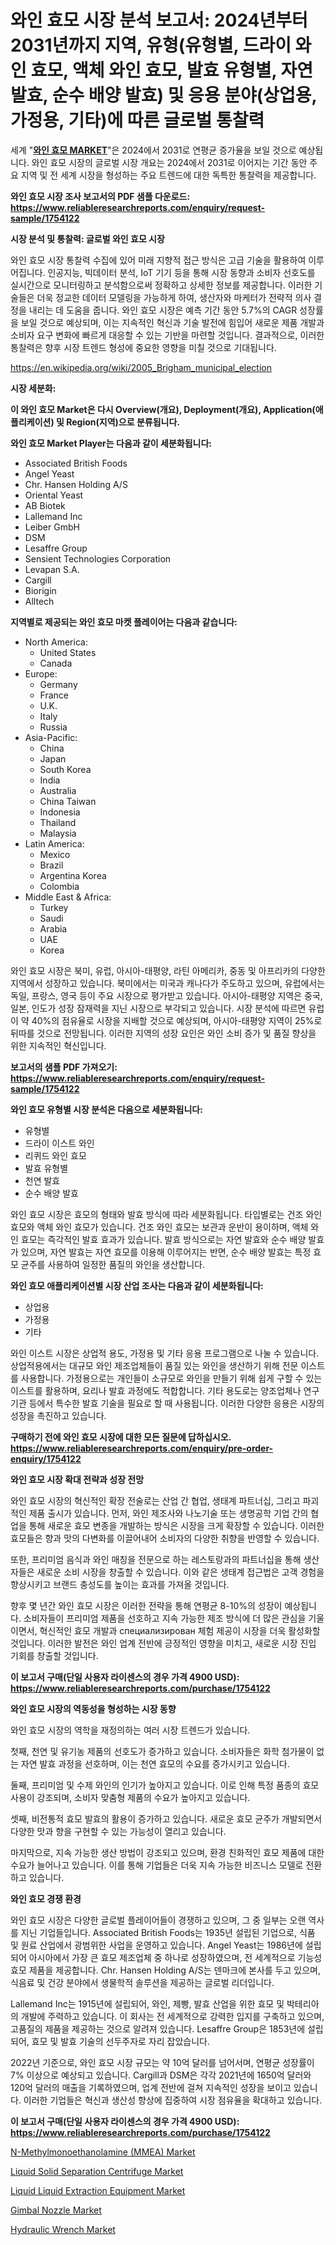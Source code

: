 <p><h1>와인 효모 시장 분석 보고서: 2024년부터 2031년까지 지역, 유형(유형별, 드라이 와인 효모, 액체 와인 효모, 발효 유형별, 자연 발효, 순수 배양 발효) 및 응용 분야(상업용, 가정용, 기타)에 따른 글로벌 통찰력</h1></p><p>세계 "<strong><a href="https://www.reliableresearchreports.com/wine-yeast-r1754122?utm_campaign=105&utm_medium=8&utm_source=Github&utm_content=ia&utm_term=20102024&utm_id=wine-yeast">와인 효모 MARKET</a></strong>"은 2024에서 2031로 연평균 증가율을 보일 것으로 예상됩니다. 와인 효모 시장의 글로벌 시장 개요는 2024에서 2031로 이어지는 기간 동안 주요 지역 및 전 세계 시장을 형성하는 주요 트렌드에 대한 독특한 통찰력을 제공합니다.</p>
<p><strong>와인 효모 시장 조사 보고서의 PDF 샘플 다운로드: <a href="https://www.reliableresearchreports.com/enquiry/request-sample/1754122?utm_campaign=105&utm_medium=8&utm_source=Github&utm_content=ia&utm_term=20102024&utm_id=wine-yeast">https://www.reliableresearchreports.com/enquiry/request-sample/1754122</a></strong></p>
<p><strong>시장 분석 및 통찰력: 글로벌 와인 효모 시장</strong></p>
<p><p>와인 효모 시장 통찰력 수집에 있어 미래 지향적 접근 방식은 고급 기술을 활용하여 이루어집니다. 인공지능, 빅데이터 분석, IoT 기기 등을 통해 시장 동향과 소비자 선호도를 실시간으로 모니터링하고 분석함으로써 정확하고 상세한 정보를 제공합니다. 이러한 기술들은 더욱 정교한 데이터 모델링을 가능하게 하여, 생산자와 마케터가 전략적 의사 결정을 내리는 데 도움을 줍니다. 와인 효모 시장은 예측 기간 동안 5.7%의 CAGR 성장률을 보일 것으로 예상되며, 이는 지속적인 혁신과 기술 발전에 힘입어 새로운 제품 개발과 소비자 요구 변화에 빠르게 대응할 수 있는 기반을 마련할 것입니다. 결과적으로, 이러한 통찰력은 향후 시장 트렌드 형성에 중요한 영향을 미칠 것으로 기대됩니다.</p></p>
<p><a href="%7CAUTHORITHY_DOMAIN_URL%7C?utm_campaign=105&utm_medium=8&utm_source=Github&utm_content=ia&utm_term=20102024&utm_id=wine-yeast">https://en.wikipedia.org/wiki/2005_Brigham_municipal_election</a></p>
<p><strong>시장 세분화:</strong></p>
<p><strong>이 와인 효모 Market은 다시 Overview(개요), Deployment(개요), Application(애플리케이션) 및 Region(지역)으로 분류됩니다.</strong></p>
<p><strong>와인 효모 Market Player는 다음과 같이 세분화됩니다:</strong></p>
<p><ul><li>Associated British Foods</li><li>Angel Yeast</li><li>Chr. Hansen Holding A/S</li><li>Oriental Yeast</li><li>AB Biotek</li><li>Lallemand Inc</li><li>Leiber GmbH</li><li>DSM</li><li>Lesaffre Group</li><li>Sensient Technologies Corporation</li><li>Levapan S.A.</li><li>Cargill</li><li>Biorigin</li><li>Alltech</li></ul></p>
<p><strong>지역별로 제공되는 와인 효모 마켓 플레이어는 다음과 같습니다:</strong></p>
<p><ul>
    <li>
        North America:
        <ul>
            <li>United States</li>
            <li>Canada</li>
        </ul>
    </li>
    <li>
        Europe:
        <ul>
            <li>Germany</li>
            <li>France</li>
            <li>U.K.</li>
            <li>Italy</li>
            <li>Russia</li>
        </ul>
    </li>
    <li>
        Asia-Pacific:
        <ul>
            <li>China</li>
            <li>Japan</li>
            <li>South Korea</li>
            <li>India</li>
            <li>Australia</li>
            <li>China Taiwan</li>
            <li>Indonesia</li>
            <li>Thailand</li>
            <li>Malaysia</li>
        </ul>
    </li>
    <li>
        Latin America:
        <ul>
            <li>Mexico</li>
            <li>Brazil</li>
            <li>Argentina Korea</li>
            <li>Colombia</li>
        </ul>
    </li>
    <li>
        Middle East & Africa:
        <ul>
            <li>Turkey</li>
            <li>Saudi</li>
            <li>Arabia</li>
            <li>UAE</li>
            <li>Korea</li>
        </ul>
    </li>
    </ul></p>
<p><p>와인 효모 시장은 북미, 유럽, 아시아-태평양, 라틴 아메리카, 중동 및 아프리카의 다양한 지역에서 성장하고 있습니다. 북미에서는 미국과 캐나다가 주도하고 있으며, 유럽에서는 독일, 프랑스, 영국 등이 주요 시장으로 평가받고 있습니다. 아시아-태평양 지역은 중국, 일본, 인도가 성장 잠재력을 지닌 시장으로 부각되고 있습니다. 시장 분석에 따르면 유럽이 약 40%의 점유율로 시장을 지배할 것으로 예상되며, 아시아-태평양 지역이 25%로 뒤따를 것으로 전망됩니다. 이러한 지역의 성장 요인은 와인 소비 증가 및 품질 향상을 위한 지속적인 혁신입니다.</p></p>
<p><strong>보고서의 샘플 PDF 가져오기: <a href="https://www.reliableresearchreports.com/enquiry/request-sample/1754122?utm_campaign=105&utm_medium=8&utm_source=Github&utm_content=ia&utm_term=20102024&utm_id=wine-yeast">https://www.reliableresearchreports.com/enquiry/request-sample/1754122</a></strong></p>
<p><strong>와인 효모 유형별 시장 분석은 다음으로 세분화됩니다:</strong></p>
<p><ul><li>유형별</li><li>드라이 이스트 와인</li><li>리퀴드 와인 효모</li><li>발효 유형별</li><li>천연 발효</li><li>순수 배양 발효</li></ul></p>
<p><p>와인 효모 시장은 효모의 형태와 발효 방식에 따라 세분화됩니다. 타입별로는 건조 와인 효모와 액체 와인 효모가 있습니다. 건조 와인 효모는 보관과 운반이 용이하며, 액체 와인 효모는 즉각적인 발효 효과가 있습니다. 발효 방식으로는 자연 발효와 순수 배양 발효가 있으며, 자연 발효는 자연 효모를 이용해 이루어지는 반면, 순수 배양 발효는 특정 효모 균주를 사용하여 일정한 품질의 와인을 생산합니다.</p></p>
<p><strong>와인 효모 애플리케이션별 시장 산업 조사는 다음과 같이 세분화됩니다:</strong></p>
<p><ul><li>상업용</li><li>가정용</li><li>기타</li></ul></p>
<p><p>와인 이스트 시장은 상업적 용도, 가정용 및 기타 응용 프로그램으로 나눌 수 있습니다. 상업적용에서는 대규모 와인 제조업체들이 품질 있는 와인을 생산하기 위해 전문 이스트를 사용합니다. 가정용으로는 개인들이 소규모로 와인을 만들기 위해 쉽게 구할 수 있는 이스트를 활용하며, 요리나 발효 과정에도 적합합니다. 기타 용도로는 양조업체나 연구 기관 등에서 특수한 발효 기술을 필요로 할 때 사용됩니다. 이러한 다양한 응용은 시장의 성장을 촉진하고 있습니다.</p></p>
<p><strong>구매하기 전에 와인 효모 시장에 대한 모든 질문에 답하십시오. <a href="https://www.reliableresearchreports.com/enquiry/pre-order-enquiry/1754122?utm_campaign=105&utm_medium=8&utm_source=Github&utm_content=ia&utm_term=20102024&utm_id=wine-yeast">https://www.reliableresearchreports.com/enquiry/pre-order-enquiry/1754122</a></strong></p>
<p><strong>와인 효모 시장 확대 전략과 성장 전망</strong></p>
<p><p>와인 효모 시장의 혁신적인 확장 전술로는 산업 간 협업, 생태계 파트너십, 그리고 파괴적인 제품 출시가 있습니다. 먼저, 와인 제조사와 나노기술 또는 생명공학 기업 간의 협업을 통해 새로운 효모 변종을 개발하는 방식은 시장을 크게 확장할 수 있습니다. 이러한 효모들은 향과 맛의 다변화를 이끌어내어 소비자의 다양한 취향을 반영할 수 있습니다.</p><p>또한, 프리미엄 음식과 와인 매칭을 전문으로 하는 레스토랑과의 파트너십을 통해 생산자들은 새로운 소비 시장을 창출할 수 있습니다. 이와 같은 생태계 접근법은 고객 경험을 향상시키고 브랜드 충성도를 높이는 효과를 가져올 것입니다.</p><p>향후 몇 년간 와인 효모 시장은 이러한 전략을 통해 연평균 8-10%의 성장이 예상됩니다. 소비자들이 프리미엄 제품을 선호하고 지속 가능한 제조 방식에 더 많은 관심을 기울이면서, 혁신적인 효모 개발과 специализирован 체험 제공이 시장을 더욱 활성화할 것입니다. 이러한 발전은 와인 업계 전반에 긍정적인 영향을 미치고, 새로운 시장 진입 기회를 창출할 것입니다.</p></p>
<p><strong>이 보고서 구매(단일 사용자 라이센스의 경우 가격 4900 USD): <a href="https://www.reliableresearchreports.com/purchase/1754122?utm_campaign=105&utm_medium=8&utm_source=Github&utm_content=ia&utm_term=20102024&utm_id=wine-yeast">https://www.reliableresearchreports.com/purchase/1754122</a></strong></p>
<p><strong>와인 효모 시장의 역동성을 형성하는 시장 동향</strong></p>
<p><p>와인 효모 시장의 역학을 재정의하는 여러 시장 트렌드가 있습니다. </p><p>첫째, 천연 및 유기농 제품의 선호도가 증가하고 있습니다. 소비자들은 화학 첨가물이 없는 자연 발효 과정을 선호하며, 이는 천연 효모의 수요를 증가시키고 있습니다.</p><p>둘째, 프리미엄 및 수제 와인의 인기가 높아지고 있습니다. 이로 인해 특정 품종의 효모 사용이 강조되며, 소비자 맞춤형 제품의 수요가 높아지고 있습니다.</p><p>셋째, 비전통적 효모 발효의 활용이 증가하고 있습니다. 새로운 효모 균주가 개발되면서 다양한 맛과 향을 구현할 수 있는 가능성이 열리고 있습니다.</p><p>마지막으로, 지속 가능한 생산 방법이 강조되고 있으며, 환경 친화적인 효모 제품에 대한 수요가 늘어나고 있습니다. 이를 통해 기업들은 더욱 지속 가능한 비즈니스 모델로 전환하고 있습니다.</p></p>
<p><strong>와인 효모 경쟁 환경</strong></p>
<p><p>와인 효모 시장은 다양한 글로벌 플레이어들이 경쟁하고 있으며, 그 중 일부는 오랜 역사를 지닌 기업들입니다. Associated British Foods는 1935년 설립된 기업으로, 식품 및 원료 산업에서 광범위한 사업을 운영하고 있습니다. Angel Yeast는 1986년에 설립되어 아시아에서 가장 큰 효모 제조업체 중 하나로 성장하였으며, 전 세계적으로 기능성 효모 제품을 제공합니다. Chr. Hansen Holding A/S는 덴마크에 본사를 두고 있으며, 식음료 및 건강 분야에서 생물학적 솔루션을 제공하는 글로벌 리더입니다. </p><p>Lallemand Inc는 1915년에 설립되어, 와인, 제빵, 발효 산업을 위한 효모 및 박테리아의 개발에 주력하고 있습니다. 이 회사는 전 세계적으로 강력한 입지를 구축하고 있으며, 고품질의 제품을 제공하는 것으로 알려져 있습니다. Lesaffre Group은 1853년에 설립되어, 효모 및 발효 기술의 선두주자로 자리 잡았습니다.</p><p>2022년 기준으로, 와인 효모 시장 규모는 약 10억 달러를 넘어서며, 연평균 성장률이 7% 이상으로 예상되고 있습니다. Cargill과 DSM은 각각 2021년에 1650억 달러와 120억 달러의 매출을 기록하였으며, 업계 전반에 걸쳐 지속적인 성장을 보이고 있습니다. 이러한 기업들은 혁신과 생산성 향상에 집중하여 시장 점유율을 확대하고 있습니다.</p></p>
<p><strong>이 보고서 구매(단일 사용자 라이센스의 경우 가격 4900 USD): <a href="https://www.reliableresearchreports.com/purchase/1754122?utm_campaign=105&utm_medium=8&utm_source=Github&utm_content=ia&utm_term=20102024&utm_id=wine-yeast">https://www.reliableresearchreports.com/purchase/1754122</a></strong></p>
<p><p><a href="https://github.com/KejsiLoshi121/Market-Research-Report-List-1/blob/main/n-methylmonoethanolamine-mmea-market.md?utm_campaign=105&utm_medium=8&utm_source=Github&utm_content=ia&utm_term=20102024&utm_id=wine-yeast">N-Methylmonoethanolamine (MMEA) Market</a></p><p><a href="https://issuu.com/reportprime-2/docs/liquid-solid-separation-centrifuge-_651a237640ed4e?utm_campaign=105&utm_medium=8&utm_source=Github&utm_content=ia&utm_term=20102024&utm_id=wine-yeast">Liquid Solid Separation Centrifuge Market</a></p><p><a href="https://issuu.com/reportprime-2/docs/liquid-liquid-extraction-equipment-_e4388cf0b906f4?utm_campaign=105&utm_medium=8&utm_source=Github&utm_content=ia&utm_term=20102024&utm_id=wine-yeast">Liquid Liquid Extraction Equipment Market</a></p><p><a href="https://www.linkedin.com/pulse/emerging-trends-gimbal-nozzle-market-detailed-overview-applications-xej8c?utm_campaign=105&utm_medium=8&utm_source=Github&utm_content=ia&utm_term=20102024&utm_id=wine-yeast">Gimbal Nozzle Market</a></p><p><a href="https://www.linkedin.com/pulse/consumer-behavior-shifts-hydraulic-wrench-market-demand-analysis-ic5oc?utm_campaign=105&utm_medium=8&utm_source=Github&utm_content=ia&utm_term=20102024&utm_id=wine-yeast">Hydraulic Wrench Market</a></p></p>